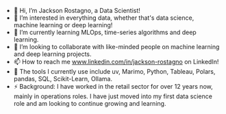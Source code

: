 - 👋 Hi, I’m Jackson Rostagno, a Data Scientist!
- 👀 I’m interested in everything data, whether that's data science, machine learning or deep learning!
- 🌱 I’m currently learning MLOps, time-series algorithms and deep learning.
- 💞️ I’m looking to collaborate with like-minded people on machine learning and deep learning projects.
- 📫 How to reach me www.linkedin.com/in/jackson-rostagno on LinkedIn!
- 🚀 The tools I currently use include uv, Marimo, Python, Tableau, Polars, pandas, SQL, Scikit-Learn, Ollama.
- ⚡ Background: I have worked in the retail sector for over 12 years now, mainly in operations roles. I have just moved into my first data science role and am looking to continue growing and learning.

<!---
jackson-rostagno/jackson-rostagno is a ✨ special ✨ repository because its `README.md` (this file) appears on your GitHub profile.
You can click the Preview link to take a look at your changes.
--->
